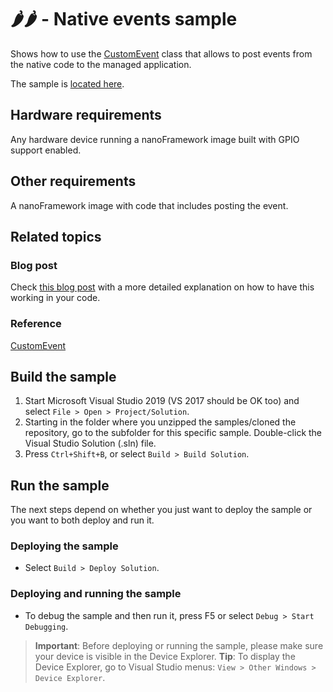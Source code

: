 # 🌶️🌶️ - Native events sample

Shows how to use the [CustomEvent](http://docs.nanoframework.net/api/nanoFramework.Runtime.Events.CustomEvent.html) class that allows to post events from the native code to the managed application.

The sample is [located here](./Program.cs).

## Hardware requirements

Any hardware device running a nanoFramework image built with GPIO support enabled.

## Other requirements

A nanoFramework image with code that includes posting the event.

## Related topics

### Blog post

Check [this blog post](https://jsimoesblog.wordpress.com/2019/08/23/posting-native-events-in-nanoframework/) with a more detailed explanation on how to have this working in your code.

### Reference

[CustomEvent](http://docs.nanoframework.net/api/nanoFramework.Runtime.Events.CustomEvent.html)

## Build the sample

1. Start Microsoft Visual Studio 2019 (VS 2017 should be OK too) and select `File > Open > Project/Solution`.
1. Starting in the folder where you unzipped the samples/cloned the repository, go to the subfolder for this specific sample. Double-click the Visual Studio Solution (.sln) file.
1. Press `Ctrl+Shift+B`, or select `Build > Build Solution`.

## Run the sample

The next steps depend on whether you just want to deploy the sample or you want to both deploy and run it.

### Deploying the sample

- Select `Build > Deploy Solution`.

### Deploying and running the sample

- To debug the sample and then run it, press F5 or select `Debug > Start Debugging`.

> **Important**: Before deploying or running the sample, please make sure your device is visible in the Device Explorer.
> **Tip**: To display the Device Explorer, go to Visual Studio menus: `View > Other Windows > Device Explorer`.
